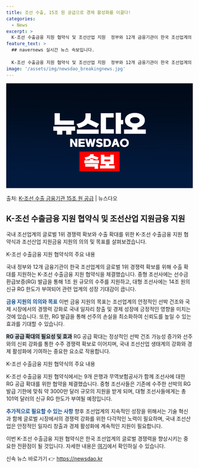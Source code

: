 ```yaml
---
title: 조선 수출, 15조 원 공급으로 경제 활성화를 이끌다!
categories:
  - News
excerpt: >
  K-조선 수출금융 지원 협약식 및 조선산업 지원  정부와 12개 금융기관이 한국 조선업계의 글로벌 1위 경쟁…
feature_text: >
  ## navernews 실시간 뉴스 속보입니다.

  K-조선 수출금융 지원 협약식 및 조선산업 지원  정부와 12개 금융기관이 한국 조선업계의 글로벌 1위 경쟁…
image: '/assets/img/newsdao_breakingnews.jpg'
---
```


![뉴스다오 속보](/assets/img/newsdao_breakingnews.jpg)

<p>출처: <a href="https://newsdao.kr/4271" rel="dofollow">K-조선 수출 금융기관 15조 원 공급</a> | 뉴스다오</p>

<h2 data-ke-size="size26">K-조선 수출금융 지원 협약식 및 조선산업 지원금융 지원</h2>
국내 조선업계의 글로벌 1위 경쟁력 확보와 수출 확대를 위한 K-조선 수출금융 지원 협약식과 조선산업 지원금융 지원의 의의 및 목표를 살펴보겠습니다.

<p data-ke-size="size16">K-조선 수출금융 지원 협약식의 주요 내용</p>
국내 정부와 12개 금융기관이 한국 조선업계의 글로벌 1위 경쟁력 확보를 위해 수출 확대를 지원하는 K-조선 수출금융 지원 협약식을 체결했습니다. 중형 조선사에는 선수금 환급보증(RG) 발급을 통해 1조 원 규모의 수주를 지원하고, 대형 조선사에는 14조 원의 신규 RG 한도가 부여되어 관련 업계의 성장 기대감이 큽니다.

<b><span style="color: #1a5490;">금융 지원의 의의와 목표</span></b>
이번 금융 지원의 목표는 조선업계의 안정적인 선박 건조와 국제 시장에서의 경쟁력 강화로 국내 일자리 창출 및 경제 성장에 긍정적인 영향을 미치는 것에 있습니다. 또한, RG 발급을 통해 선주의 손실을 최소화하여 신뢰도를 높일 수 있는 효과를 기대할 수 있습니다.

<b><span style="background-color: #21538527;">RG 공급 확대의 필요성 및 효과</span></b>
RG 공급 확대는 정상적인 선박 건조 가능성 증가와 선주와의 신뢰 강화를 통한 수주 경쟁력 확보로 이어지며, 국내 조선산업 생태계의 강화와 경제 활성화에 기여하는 중요한 요소로 작용합니다.

<p data-ke-size="size16">K-조선 수출금융 지원 협약식의 주요 내용</p>
K-조선 수출금융 지원 협약식에서는 9개 은행과 무역보험공사가 함께 조선사에 대한 RG 공급 확대를 위한 협약을 체결했습니다. 중형 조선사들은 기존에 수주한 선박의 RG 발급 기한에 맞춰 약 3000만 달러 규모의 지원을 받게 되며, 대형 조선사들에게는 총 101억 달러의 신규 RG 한도가 부여될 예정입니다.

<b><span style="color: #1a5490;">추가적으로 필요할 수 있는 사항</span></b>
향후 조선업계의 지속적인 성장을 위해서는 기술 혁신과 함께 글로벌 시장에서의 경쟁력 강화를 위한 다각적인 노력이 필요하며, 국내 조선산업은 안정적인 일자리 창출과 경제 활성화에 계속적인 지원이 필요합니다.

이번 K-조선 수출금융 지원 협약식은 한국 조선업계의 글로벌 경쟁력을 향상시키는 중요한 전환점이 될 것입니다. 자세한 내용은 <a href="https://newsdao.kr/4271">여기</a>에서 확인하실 수 있습니다. 

신속 뉴스 바로가기 👉 <a href="https://newsdao.kr" rel="dofollow">https://newsdao.kr</a>


